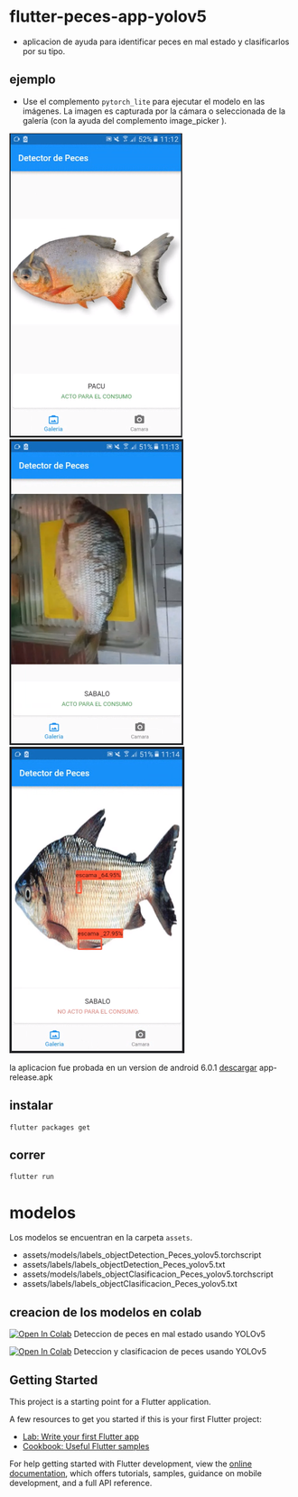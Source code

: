 # flutter-peces-app-yolov5

- aplicacion de ayuda para identificar peces en mal estado y clasificarlos por su tipo.

## ejemplo
- Use el complemento `pytorch_lite` para ejecutar el modelo en las imágenes. La imagen es capturada por la cámara o seleccionada de la galería (con la ayuda del complemento image_picker ).

![](peces1.png) 
![](peces2.png) 
![](peces3.png) 

la aplicacion fue probada en un version de android 6.0.1 [descargar](https://drive.google.com/file/d/1aZWiphhH-q2RFRFrWfu5NKncx30L5O7Y/view?usp=sharing) app-release.apk


## instalar 

```
flutter packages get
```

## correr

```
flutter run
```

# modelos
Los modelos se encuentran en la carpeta `assets`.
 - assets/models/labels_objectDetection_Peces_yolov5.torchscript
 - assets/labels/labels_objectDetection_Peces_yolov5.txt
 - assets/models/labels_objectClasificacion_Peces_yolov5.torchscript
 - assets/labels/labels_objectClasificacion_Peces_yolov5.txt

## creacion de los modelos en colab
[![Open In Colab](https://colab.research.google.com/assets/colab-badge.svg)](https://colab.research.google.com/drive/1S3H1voQy0Dj4WgkDlKj8y2h8fBzb8eBh?usp=sharing) Deteccion de peces en mal estado usando YOLOv5

[![Open In Colab](https://colab.research.google.com/assets/colab-badge.svg)](https://colab.research.google.com/drive/1WxDoBRMTYYLJq8ROm792vBWTjAsYSrGY?usp=sharing) Deteccion y clasificacion de peces usando YOLOv5


## Getting Started

This project is a starting point for a Flutter application.

A few resources to get you started if this is your first Flutter project:

- [Lab: Write your first Flutter app](https://docs.flutter.dev/get-started/codelab)
- [Cookbook: Useful Flutter samples](https://docs.flutter.dev/cookbook)

For help getting started with Flutter development, view the
[online documentation](https://docs.flutter.dev/), which offers tutorials,
samples, guidance on mobile development, and a full API reference.
